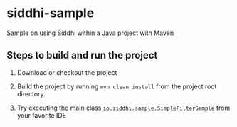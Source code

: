 # siddhi-sample
Sample on using Siddhi within a Java project with Maven

## Steps to build and run the project 

1. Download or checkout the project

2. Build the project by running `mvn clean install` from the project root directory.

3. Try executing the main class `io.siddhi.sample.SimpleFilterSample` from your favorite IDE


